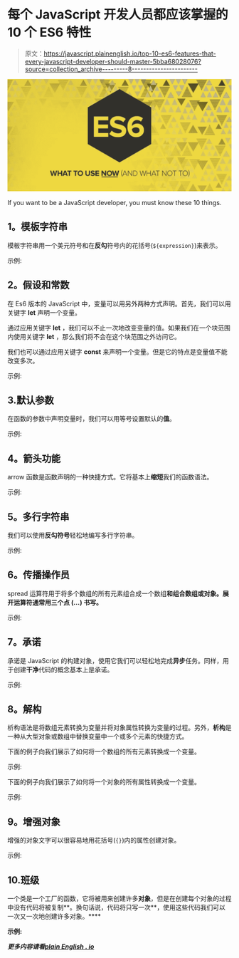# 每个 JavaScript 开发人员都应该掌握的 10 个 ES6 特性

> 原文：<https://javascript.plainenglish.io/top-10-es6-features-that-every-javascript-developer-should-master-5bba68028076?source=collection_archive---------8----------------------->

![](img/7c38ec3569a8256cbb3a1ccc578594bd.png)

If you want to be a JavaScript developer, you must know these 10 things.

## **1。模板字符串**

模板字符串用一个美元符号和在**反勾**符号内的花括号(`${expression}`)来表示。

示例:

## **2。假设和常数**

在 Es6 版本的 JavaScript 中，变量可以用另外两种方式声明。首先，我们可以用关键字 **let** 声明一个变量。

通过应用关键字 **let** ，我们可以不止一次地改变变量的值。如果我们在一个块范围内使用关键字 **let** ，那么我们将不会在这个块范围之外访问它。

我们也可以通过应用关键字 **const** 来声明一个变量。但是它的特点是变量值不能改变多次。

示例:

## 3.默认参数

在函数的参数中声明变量时，我们可以用等号设置默认的**值**。

示例:

## **4。箭头功能**

arrow 函数是函数声明的一种快捷方式。它将基本上**缩短**我们的函数语法。

示例:

## **5。多行字符串**

我们可以使用**反勾符号**轻松地编写多行字符串。

示例:

## 6。传播**操作员**

spread 运算符用于将多个数组的所有元素组合成一个数组**和组合数组或对象。展开运算符通常用三个点 **(…)** 书写。**

示例:

## **7。承诺**

承诺是 JavaScript 的构建对象，使用它我们可以轻松地完成**异步**任务。同样，用于创建**干净**代码的概念基本上是承诺。

示例:

## **8。解构**

析构语法是将数组元素转换为变量并将对象属性转换为变量的过程。另外，**析构**是一种从大型对象或数组中替换变量中一个或多个元素的快捷方式。

下面的例子向我们展示了如何将一个数组的所有元素转换成一个变量。

示例:

下面的例子向我们展示了如何将一个对象的所有属性转换成一个变量。

示例:

## **9。增强对象**

增强的对象文字可以很容易地用花括号(`{}`)内的属性创建对象。

示例:

## 10.班级

一个类是一个工厂的函数，它将被用来创建许多**对象**，但是在创建每个对象的过程中没有代码将被复制**。换句话说，代码将只写一次**，使用这些代码我们可以一次又一次地创建许多对象。****

****示例:****

*****更多内容请看*[***plain English . io***](http://plainenglish.io)****